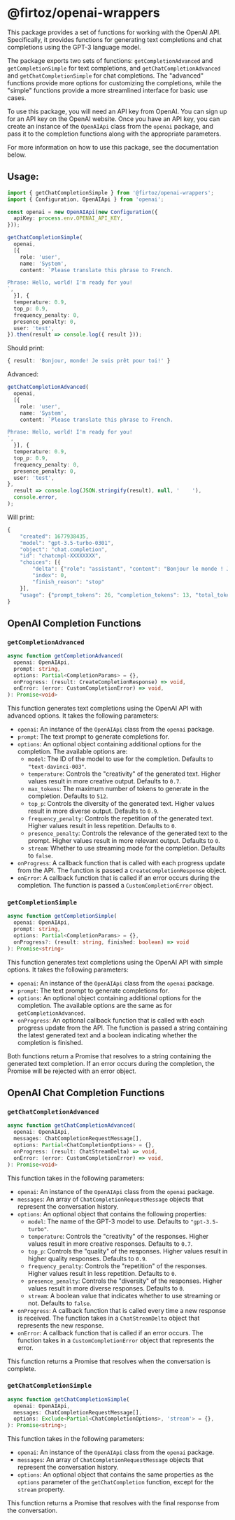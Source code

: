 # @firtoz/openai-wrappers

This package provides a set of functions for working with the OpenAI API. Specifically, it provides functions for generating text completions and chat completions using the GPT-3 language model.

The package exports two sets of functions: `getCompletionAdvanced` and `getCompletionSimple` for text completions, and `getChatCompletionAdvanced` and `getChatCompletionSimple` for chat completions. The "advanced" functions provide more options for customizing the completions, while the "simple" functions provide a more streamlined interface for basic use cases.

To use this package, you will need an API key from OpenAI. You can sign up for an API key on the OpenAI website. Once you have an API key, you can create an instance of the `OpenAIApi` class from the `openai` package, and pass it to the completion functions along with the appropriate parameters.

For more information on how to use this package, see the documentation below.

## Usage:

```ts
import { getChatCompletionSimple } from '@firtoz/openai-wrappers';
import { Configuration, OpenAIApi } from 'openai';

const openai = new OpenAIApi(new Configuration({
  apiKey: process.env.OPENAI_API_KEY,
}));

getChatCompletionSimple(
  openai,
  [{
    role: 'user',
    name: 'System',
    content: `Please translate this phrase to French.

Phrase: Hello, world! I'm ready for you!
`,
  }], {
  temperature: 0.9,
  top_p: 0.9,
  frequency_penalty: 0,
  presence_penalty: 0,
  user: 'test',
}).then(result => console.log({ result }));
```

Should print:
```ts
{ result: 'Bonjour, monde! Je suis prêt pour toi!' }
```

Advanced:
```ts
getChatCompletionAdvanced(
  openai,
  [{
    role: 'user',
    name: 'System',
    content: `Please translate this phrase to French.

Phrase: Hello, world! I'm ready for you!
`,
  }], {
  temperature: 0.9,
  top_p: 0.9,
  frequency_penalty: 0,
  presence_penalty: 0,
  user: 'test',
},
  result => console.log(JSON.stringify(result), null, '    '),
  console.error,
);
```

Will print:
```ts
{
    "created": 1677938435,
    "model": "gpt-3.5-turbo-0301",
    "object": "chat.completion",
    "id": "chatcmpl-XXXXXXXX",
    "choices": [{
        "delta": {"role": "assistant", "content": "Bonjour le monde ! Je suis prêt pour toi !"},
        "index": 0,
        "finish_reason": "stop"
    }],
    "usage": {"prompt_tokens": 26, "completion_tokens": 13, "total_tokens": 39}
}
```

## OpenAI Completion Functions

### `getCompletionAdvanced`

```ts
async function getCompletionAdvanced(
  openai: OpenAIApi,
  prompt: string,
  options: Partial<CompletionParams> = {},
  onProgress: (result: CreateCompletionResponse) => void,
  onError: (error: CustomCompletionError) => void,
): Promise<void>
```

This function generates text completions using the OpenAI API with advanced options. It takes the following parameters:

- `openai`: An instance of the `OpenAIApi` class from the `openai` package.
- `prompt`: The text prompt to generate completions for.
- `options`: An optional object containing additional options for the completion. The available options are:
  - `model`: The ID of the model to use for the completion. Defaults to `"text-davinci-003"`.
  - `temperature`: Controls the "creativity" of the generated text. Higher values result in more creative output. Defaults to `0.7`.
  - `max_tokens`: The maximum number of tokens to generate in the completion. Defaults to `512`.
  - `top_p`: Controls the diversity of the generated text. Higher values result in more diverse output. Defaults to `0.9`.
  - `frequency_penalty`: Controls the repetition of the generated text. Higher values result in less repetition. Defaults to `0`.
  - `presence_penalty`: Controls the relevance of the generated text to the prompt. Higher values result in more relevant output. Defaults to `0`.
  - `stream`: Whether to use streaming mode for the completion. Defaults to `false`.
- `onProgress`: A callback function that is called with each progress update from the API. The function is passed a `CreateCompletionResponse` object.
- `onError`: A callback function that is called if an error occurs during the completion. The function is passed a `CustomCompletionError` object.

### `getCompletionSimple`

```ts
async function getCompletionSimple(
  openai: OpenAIApi,
  prompt: string,
  options: Partial<CompletionParams> = {},
  onProgress?: (result: string, finished: boolean) => void
): Promise<string>
```

This function generates text completions using the OpenAI API with simple options. It takes the following parameters:

- `openai`: An instance of the `OpenAIApi` class from the `openai` package.
- `prompt`: The text prompt to generate completions for.
- `options`: An optional object containing additional options for the completion. The available options are the same as for `getCompletionAdvanced`.
- `onProgress`: An optional callback function that is called with each progress update from the API. The function is passed a string containing the latest generated text and a boolean indicating whether the completion is finished.

Both functions return a Promise that resolves to a string containing the generated text completion. If an error occurs during the completion, the Promise will be rejected with an error object.

## OpenAI Chat Completion Functions

### `getChatCompletionAdvanced`

```ts
async function getChatCompletionAdvanced(
  openai: OpenAIApi,
  messages: ChatCompletionRequestMessage[],
  options: Partial<ChatCompletionOptions> = {},
  onProgress: (result: ChatStreamDelta) => void,
  onError: (error: CustomCompletionError) => void,
): Promise<void>
```

This function takes in the following parameters:

- `openai`: An instance of the `OpenAIApi` class from the `openai` package.
- `messages`: An array of `ChatCompletionRequestMessage` objects that represent the conversation history.
- `options`: An optional object that contains the following properties:
  - `model`: The name of the GPT-3 model to use. Defaults to `"gpt-3.5-turbo"`.
  - `temperature`: Controls the "creativity" of the responses. Higher values result in more creative responses. Defaults to `0.7`.
  - `top_p`: Controls the "quality" of the responses. Higher values result in higher quality responses. Defaults to `0.9`.
  - `frequency_penalty`: Controls the "repetition" of the responses. Higher values result in less repetition. Defaults to `0`.
  - `presence_penalty`: Controls the "diversity" of the responses. Higher values result in more diverse responses. Defaults to `0`.
  - `stream`: A boolean value that indicates whether to use streaming or not. Defaults to `false`.
- `onProgress`: A callback function that is called every time a new response is received. The function takes in a `ChatStreamDelta` object that represents the new response.
- `onError`: A callback function that is called if an error occurs. The function takes in a `CustomCompletionError` object that represents the error.

This function returns a Promise that resolves when the conversation is complete.

### `getChatCompletionSimple`

```ts
async function getChatCompletionSimple(
  openai: OpenAIApi,
  messages: ChatCompletionRequestMessage[],
  options: Exclude<Partial<ChatCompletionOptions>, 'stream'> = {},
): Promise<string>;
```

This function takes in the following parameters:

- `openai`: An instance of the `OpenAIApi` class from the `openai` package.
- `messages`: An array of `ChatCompletionRequestMessage` objects that represent the conversation history.
- `options`: An optional object that contains the same properties as the `options` parameter of the `getChatCompletion` function, except for the `stream` property.

This function returns a Promise that resolves with the final response from the conversation.
